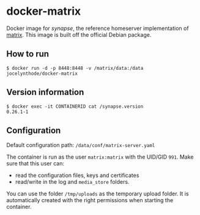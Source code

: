 
# docker-matrix

Docker image for *synapse*, the reference homeserver implementation of [matrix].
This image is built off the official Debian package.

[matrix]: matrix.org

## How to run

    $ docker run -d -p 8448:8448 -v /matrix/data:/data jocelynthode/docker-matrix

## Version information

    $ docker exec -it CONTAINERID cat /synapse.version
    0.26.1-1

## Configuration

Default configuration path: `/data/conf/matrix-server.yaml`

The container is run as the user `matrix:matrix` with the UID/GID `991`. Make sure that this user can:

* read the configuration files, keys and certificates
* read/write in the log and `media_store` folders.

You can use the folder `/tmp/uploads` as the temporary upload folder. It is automatically created with the right permissions when starting the container.
